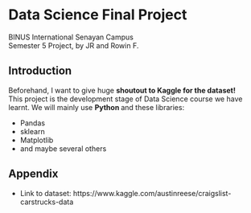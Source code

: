 <h1> Data Science Final Project </h1>
<p> BINUS International Senayan Campus <br>
Semester 5 Project, by JR and Rowin F.</p>


<h2> Introduction </h2>
<p> Beforehand, I want to give huge <strong>shoutout to Kaggle for the dataset! </strong><br>
This project is the development stage of Data Science course we have learnt. We will mainly use <strong> Python </strong> and these libraries:<br>
<ul>
  <li>Pandas</li>
  <li>sklearn</li>
  <li>Matplotlib</li>
  <li>and maybe several others</li>
</ul>
</p>

<h2> Appendix </h2>
<ul>
  <li> Link to dataset: https://www.kaggle.com/austinreese/craigslist-carstrucks-data </li>
</ul>
